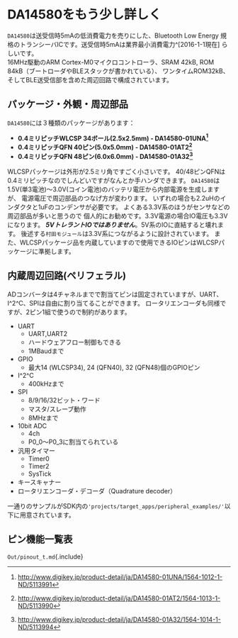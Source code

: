 
# DA14580をもう少し詳しく
`DA14580`は送受信時5mAの低消費電力を売りにした、Bluetooth Low Energy
規格のトランシーバICです。送受信時5mAは業界最小消費電力^[2016-1-1現在]
らしいです。  
16MHz駆動のARM Cortex-M0マイクロコントローラ、SRAM 42kB, ROM 84kB（ブートローダやBLEスタックが書かれている）、
ワンタイムROM32kB、そしてBLE送受信部を含めた周辺回路で構成されています。

<!--
Features
* Complies with Bluetooth V4.1, ETSI EN 300 328 and
EN 300 440 Class 2 (Europe), FCC CFR47 Part 15
(US) and ARIB STD-T66 (Japan)
* Processing power
* 16 MHz 32 bit ARM Cortex-M0 with SWD interface
* Dedicated Link Layer Processor
* AES-128 bit encryption Processor
* Memories
* 32 kB One-Time-Programmable (OTP) memory
* 42 kB System SRAM
* 84 kB ROM
* 8 kB Retention SRAM
* Power management
* Integrated Buck/Boost DC-DC converter
* P0, P1, P2 and P3 ports with 3.3 V tolerance
* Easy decoupling of only 4 supply pins
* Supports coin (typ. 3.0 V) and alkaline (typ. 1.5 V)
battery cells
* 10-bit ADC for battery voltage measurement
* Digital controlled oscillators
* 16 MHz crystal (±20 ppm max) and RC oscillator
* 32 kHz crystal (±50 ppm, ±500 ppm max) and
RCX oscillator
* General purpose, Capture and Sleep timers
* Digital interfaces
* General purpose I/Os: 14 (WLCSP34 package),
24 (QFN40 package), 32 (QFN48 package)
* 2 UARTs with hardware flow control up to 1 MBd
* SPI+™ interface
* I2C bus at 100 kHz, 400 kHz
* 3-axes capable Quadrature Decoder
* Analog interfaces
* 4-channel 10-bit ADC
* Radio transceiver
* Fully integrated 2.4 GHz CMOS transceiver
* Single wire antenna: no RF matching or RX/TX
switching required
* Supply current at VBAT3V:
TX: 3.4 mA, RX: 3.7 mA (with ideal DC-DC)
* 0 dBm transmit output power
* -20 dBm output power in “Near Field Mode”
* -93 dBm receiver sensitivity
* Packages:
* WLCSP 34 pins, 2.436 mm x 2.436 mm
* QFN 40 pins, 5 mm x 5 mm
* QFN 48 pins, 6 mm x 6 mm
-->

## パッケージ・外観・周辺部品
`DA14580`には３種類のパッケージがあります：

* **0.4ミリピッチWLCSP 34ボール(2.5x2.5mm) - DA14580-01UNA[^1.1]**
* **0.4ミリピッチQFN 40ピン(5.0x5.0mm) - DA14580-01AT2[^1.2]**
* **0.4ミリピッチQFN 48ピン(6.0x6.0mm) - DA14580-01A32[^1.3]**

WLCSPパッケージは外形が2.5ミリ角ですごく小さいです。
40/48ピンQFNは0.4ミリピッチなのでしんどいですがなんとか手ハンダできます。
`DA14580`は1.5V(単3電池)〜3.0V(コイン電池)のバッテリ電圧から内部電源を生成しますが、
電源電圧で周辺部品のつなげ方が変わります。
いずれの場合も2.2uHのインダクタと1uFのコンデンサが必要です。
よくある3.3V系のほうがセンサなどの周辺部品が多いと思うので
個人的にお勧めです。3.3V電源の場合IO電圧も3.3Vになります。
___5VトレラントIOではありません___。5V系のIOに直結すると壊れます。
後述する`村田モジュール`は3.3V系につながるように設計されています。
また、WLCSPパッケージ品を内蔵していますので使用できるIOピンはWLCSPパッケージに準拠します。

## 内蔵周辺回路(ペリフェラル)
ADコンバータは4チャネルまでで割当てピンは固定されていますが、UART、I^2^C、SPIは自由に割り当てることができます。
ロータリエンコーダも同様ですが、2ピン1組で使うので制約があります。

* UART
    * UART,UART2
    * ハードウェアフロー制御もできる
    * 1MBaudまで
* GPIO
    * 最大14 (WLCSP34), 24 (QFN40), 32 (QFN48)個のGPIOピン
* I^2^C
    * 400kHzまで
* SPI
    * 8/9/16/32ビット・ワード
    * マスタ/スレーブ動作
    * 8MHzまで
* 10bit ADC
    * 4ch
    * P0_0〜P0_3に割当てられている
* 汎用タイマー
    * Timer0
    * Timer2
    * SysTick
* キースキャナー
* ロータリエンコーダ・デコーダ（Quadrature decoder）

一通りのサンプルがSDK内の`'projects/target_apps/peripheral_examples/'`以下に用意されています。

## ピン機能一覧表

`Out/pinout_t.md`{.include}

<!--
```include
pinout_t.md
```
-->

<!-- --- -->
[^1.1]: http://www.digikey.jp/product-detail/ja/DA14580-01UNA/1564-1012-1-ND/5113991
[^1.2]: http://www.digikey.jp/product-detail/ja/DA14580-01AT2/1564-1013-1-ND/5113990
[^1.3]: http://www.digikey.jp/product-detail/ja/DA14580-01A32/1564-1014-1-ND/5113994
[^1.4]: Nordicが送受信時5.5mAという新シリーズを出しちゃいました。その新シリーズで旧型番と互換性があるモジュールも登場しました。やばいです(迫真)
